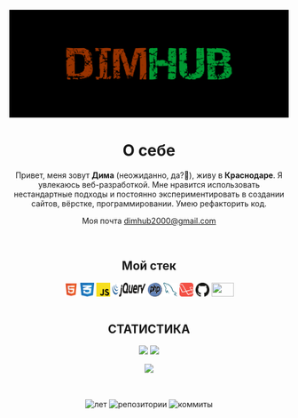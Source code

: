 <p align="center">
 
</p align="center">
<img src="https://github.com/dimitriy2000/dimitriy2000/blob/main/img/DIMHUB.png" alt="DIMHUB">
<h1 align="center">О себе</h1>
<p align="center">Привет, меня зовут <b>Дима</b> (неожиданно, да?🤨), живу в <b>Краснодаре</b>. Я увлекаюсь веб-разработкой. Мне нравится использовать нестандартные подходы и постоянно экспериментировать в создании сайтов, вёрстке, программировании. Умею рефакторить код.
<p align="center">Моя почта <a href= "dimhub2000@gmail.com">dimhub2000@gmail.com</a></p>
<br>
 
<h2 align="center">Мой стек</h2>
<div align="center"> 
<img src="https://github.com/dimitriy2000/dimitriy2000/blob/main/img/html5.svg" align="center" width="25" height="25">
<img src="https://github.com/dimitriy2000/dimitriy2000/blob/main/img/css3.svg" align="center" width="25" height="25">
  <img src="https://github.com/dimitriy2000/dimitriy2000/blob/main/img/js.svg" align="center" width="25" height="25">
  <img src="https://github.com/dimitriy2000/dimitriy2000/blob/main/img/jquery.svg" align="center" width="60" height="25">
  <img src="https://github.com/dimitriy2000/dimitriy2000/blob/main/img/php.svg" align="center" width="25" height="25">
  <img src="https://github.com/dimitriy2000/dimitriy2000/blob/main/img/mysql.svg" align="center" width="25" height="25">
  <img src="https://github.com/dimitriy2000/dimitriy2000/blob/main/img/laravel.svg" align="center" width="25" height="25">
  <img src="https://github.com/dimitriy2000/dimitriy2000/blob/main/img/github.svg" align="center" width="25" height="25">
  <img src="https://img.shields.io/badge/-Git-white?style=flat-square&logo=git" align="center" width="40" height="25">
</div>
<br>
<h2 align="center">СТАТИСТИКА</h2>
<p align = "center">
  <img  src = "https://github-readme-stats.vercel.app/api?username=dimitriy2000&show_icons=true&theme=radical&line_height=27&locale=ru&include_all_commits=true">
  <img src = "https://github-readme-stats.vercel.app/api/top-langs/?username=dimitriy2000&theme=radical&count_private=true&custom_title=Часто используемые языки">
</p>
<p align = "center">
 <img  src="https://github-readme-streak-stats.herokuapp.com/?user=dimitriy2000&show_icons=true&locale=en&layout=compact&theme=radical&line_height=0&count_private=true">
</p> 
<br>
<p align="center">
 <!--<img src="https://badges.pufler.dev/visits/dimitriy2000/dimitriy2000" alt="Посещение репозитория"> -->
 <img src="https://badges.pufler.dev/years/dimitriy2000" alt="лет">
 <img src="https://badges.pufler.dev/repos/dimitriy2000" alt="репозитории">
 <img src="https://badges.pufler.dev/commits/yearly/dimitriy2000" alt="коммиты">
</p>
